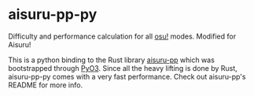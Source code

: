 # aisuru-pp-py

Difficulty and performance calculation for all [osu!](https://osu.ppy.sh/) modes. Modified for Aisuru!

This is a python binding to the Rust library [aisuru-pp](https://github.com/osuAisuru/aisuru-pp) which was bootstrapped through [PyO3](https://github.com/PyO3/PyO3).
Since all the heavy lifting is done by Rust, aisuru-pp-py comes with a very fast performance.
Check out aisuru-pp's README for more info.